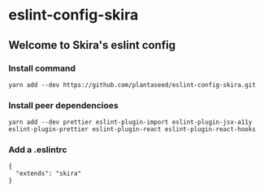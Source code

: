 # eslint-config-skira

## Welcome to Skira's eslint config

### Install command

`yarn add --dev https://github.com/plantaseed/eslint-config-skira.git`

### Install peer dependencioes

`yarn add --dev prettier eslint-plugin-import eslint-plugin-jsx-a11y eslint-plugin-prettier eslint-plugin-react eslint-plugin-react-hooks`

### Add a .eslintrc
```
{
  "extends": "skira"
}
```